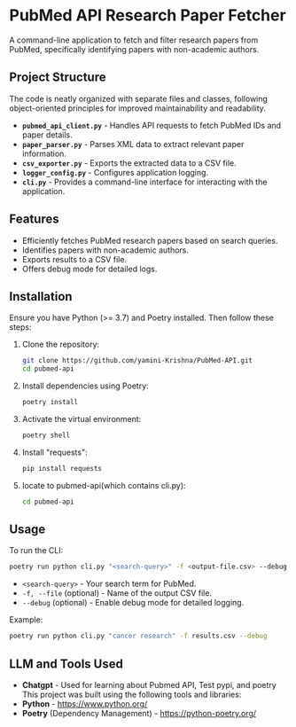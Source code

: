 # PubMed API Research Paper Fetcher

A command-line application to fetch and filter research papers from PubMed, specifically identifying papers with non-academic authors.

## Project Structure
The code is neatly organized with separate files and classes, following object-oriented principles for improved maintainability and readability.
- **`pubmed_api_client.py`** - Handles API requests to fetch PubMed IDs and paper details.
- **`paper_parser.py`** - Parses XML data to extract relevant paper information.
- **`csv_exporter.py`** - Exports the extracted data to a CSV file.
- **`logger_config.py`** - Configures application logging.
- **`cli.py`** - Provides a command-line interface for interacting with the application.

## Features
- Efficiently fetches PubMed research papers based on search queries.
- Identifies papers with non-academic authors.
- Exports results to a CSV file.
- Offers debug mode for detailed logs.

## Installation
Ensure you have Python (>= 3.7) and Poetry installed. Then follow these steps:

1. Clone the repository:
    ```bash
    git clone https://github.com/yamini-Krishna/PubMed-API.git
    cd pubmed-api
    ```

2. Install dependencies using Poetry:
    ```bash
    poetry install
    ```

3. Activate the virtual environment:
    ```bash
    poetry shell
    ```
    
4. Install "requests":
    ```bash
    pip install requests
    ```

5. locate to pubmed-api(which contains cli.py):
    ```bash
    cd pubmed-api
    ```

## Usage
To run the CLI:
```bash
poetry run python cli.py "<search-query>" -f <output-file.csv> --debug
```
- `<search-query>` - Your search term for PubMed.
- `-f, --file` (optional) - Name of the output CSV file.
- `--debug` (optional) - Enable debug mode for detailed logging.

Example:
```bash
poetry run python cli.py "cancer research" -f results.csv --debug
```

## LLM and Tools Used
- **Chatgpt** - Used for learning about Pubmed API, Test pypi, and poetry 
This project was built using the following tools and libraries:
- **Python** - https://www.python.org/
- **Poetry** (Dependency Management) - https://python-poetry.org/




